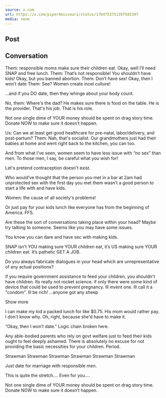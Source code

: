 ```yaml
---
source: x.com
url: https://x.com/piper4missouri/status/1764753751397585397
media: none
---
```


## Post

## Conversation

Them: responsible moms make sure their children eat. Okay, well I’ll need SNAP and free lunch. Them: That’s not responsible! You shouldn’t have kids! Okay, but you banned abortion. Them: Don’t have sex! Okay, then I won’t date Them: See? Women create incel culture!



...and if you DO date, then they whinge about your body count.

No, them: Where's the dad? He makes sure there is food on the table. He is the provider. That's his job. That is his role.

Not one single dime of YOUR money should be spent on drag story time. Donate NOW to make sure it doesn’t happen.

Us: Can we at least get good healthcare for pre-natal, labor/delivery, and post-partum? Them: Nah, that's socialist. Our grandmothers just had their babies at home and went right back to the kitchen, you can too.

And from what I’ve seen, women seem to have less issue with “no sex” than men. To those men, I say, be careful what you wish for!

Let's pretend contraception doesn't exist.

Who would’ve thought that the person you met in a bar at 2am had unprotected sex with the first day you met them wasn’t a good person to start a life with and have kids.

Women: the cause of all society's problems!

Or just pay for your kids lunch like everyone has from the beginning of America. FFS.

Are these the sort of conversations taking place within your head? Maybe try talking to someone. Seems like you may have some issues.

You know you can dare and have sec with making kids.

SNAP isn’t YOU making sure YOUR children eat, it’s US making sure YOUR children eat. It’s pathetic GET A JOB.

Do you always fabricate dialogues in your head which are unrepresentative of any actual positions?

if you require government assistance to feed your children, you shouldn't have children. Its really not rocket science. if only there were some kind of device that could be used to prevent pregnancy. Ill invent one. Ill call it a "condom". Ill be rich! ...anyone got any sheep

Show more

I can make my kid a packed lunch for like $0.75. His mom would rather pay. I don't know why. Oh, right, because she'd have to make it.

“Okay, then I won’t date.” Logic chain broken here.

Any able-bodied parents who rely on govt welfare just to feed their kids ought to feel deeply ashamed. There is absolutely no excuse for not providing the basic necessities for your children. Period.

Strawman Strawman Strawman Strawman Strawman Strawman

Just date for marriage with responsible men.

This is quite the stretch…. Even for you….

Not one single dime of YOUR money should be spent on drag story time. Donate NOW to make sure it doesn’t happen.
